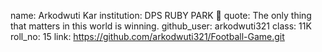 name: Arkodwuti Kar
institution: DPS RUBY PARK 🚩 
quote: The only thing that matters in this world is winning.
github_user: arkodwuti321
class: 11K
roll_no: 15
link: https://github.com/arkodwuti321/Football-Game.git
